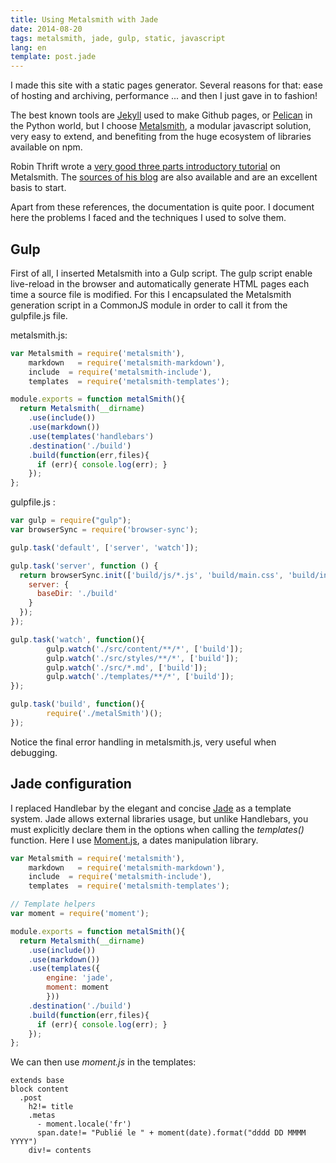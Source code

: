 ```yaml
---
title: Using Metalsmith with Jade
date: 2014-08-20
tags: metalsmith, jade, gulp, static, javascript
lang: en
template: post.jade
---
```


I made this site with a static pages generator. Several reasons for that: ease of hosting and archiving, performance ... and then I just gave in to fashion!

The best known tools are [Jekyll](http://jekyllrb.com/) used to make Github pages, or [Pelican](http://blog.getpelican.com/) in the Python world, but I choose [Metalsmith](http://www.metalsmith.io/), a modular javascript solution, very easy to extend, and benefiting from the huge ecosystem of libraries available on npm.

Robin Thrift wrote a [very good three parts introductory tutorial](http://www.robinthrift.com/posts/metalsmith-part-1-setting-up-the-forge/) on  Metalsmith. The [sources of his blog](https://github.com/RobinThrift/RobinThrift.com) are also available and are an excellent basis to start.

Apart from these references, the documentation is quite poor. I document here the problems I faced and the techniques I used to solve them.

## Gulp

First of all, I inserted Metalsmith into a Gulp script. The gulp script enable live-reload in the browser and automatically generate HTML pages each time a source file is modified.
For this I encapsulated the Metalsmith generation script in a CommonJS module in order to call it from the gulpfile.js file.

metalsmith.js:
```javascript
var Metalsmith = require('metalsmith'),
    markdown   = require('metalsmith-markdown'),
    include  = require('metalsmith-include'),
    templates  = require('metalsmith-templates');

module.exports = function metalSmith(){
  return Metalsmith(__dirname)
    .use(include())
    .use(markdown())
    .use(templates('handlebars')
    .destination('./build')
    .build(function(err,files){
      if (err){ console.log(err); }
    });
};
```
gulpfile.js : 
```javascript
var gulp = require("gulp");
var browserSync = require('browser-sync');

gulp.task('default', ['server', 'watch']);

gulp.task('server', function () {
  return browserSync.init(['build/js/*.js', 'build/main.css', 'build/index.html'], {
    server: {
      baseDir: './build'
    }
  });
});

gulp.task('watch', function(){
        gulp.watch('./src/content/**/*', ['build']);
        gulp.watch('./src/styles/**/*', ['build']);
        gulp.watch('./src/*.md', ['build']);
        gulp.watch('./templates/**/*', ['build']);
});

gulp.task('build', function(){
        require('./metalSmith')();
});
```

Notice the final error handling in metalsmith.js, very useful when debugging.

## Jade configuration

I replaced Handlebar by the elegant and concise [Jade](http://jade-lang.com) as a template system.
Jade allows external libraries usage, but unlike Handlebars, you must explicitly declare them in the options when calling the _templates()_ function. Here I use [Moment.js](http://momentjs.com/), a dates manipulation library.


```javascript
var Metalsmith = require('metalsmith'),
    markdown   = require('metalsmith-markdown'),
    include  = require('metalsmith-include'),
    templates  = require('metalsmith-templates');

// Template helpers
var moment = require('moment');

module.exports = function metalSmith(){
  return Metalsmith(__dirname)
    .use(include())
    .use(markdown())
    .use(templates({
        engine: 'jade',
        moment: moment
        }))
    .destination('./build')
    .build(function(err,files){
      if (err){ console.log(err); }
    });
};
```

We can then use _moment.js_ in the templates:
```jade
extends base
block content
  .post
    h2!= title
    .metas
      - moment.locale('fr')
      span.date!= "Publié le " + moment(date).format("dddd DD MMMM YYYY")
    div!= contents
```


